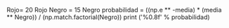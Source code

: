 Rojo= 20
Rojo
Negro = 15
Negro
probabilidad = ((np.e ** -media) * (media ** Negro)) / (np.match.factorial(Negro))
print ('%0.8f' % probabilidad)
